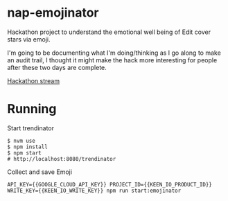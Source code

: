 # nap-emojinator
Hackathon project to understand the emotional well being of Edit cover stars via emoji.

I'm going to be documenting what I'm doing/thinking as I go along to make an audit trail, I thought it might make the hack more interesting for people after these two days are complete.

[Hackathon stream](/hackathon-stream/README.md)

# Running

Start trendinator

```
$ nvm use
$ npm install
$ npm start
# http://localhost:8080/trendinator
```

Collect and save Emoji
```
API_KEY={{GOOGLE_CLOUD_API_KEY}} PROJECT_ID={{KEEN_IO_PRODUCT_ID}} WRITE_KEY={{KEEN_IO_WRITE_KEY}} npm run start:emojinator
```
